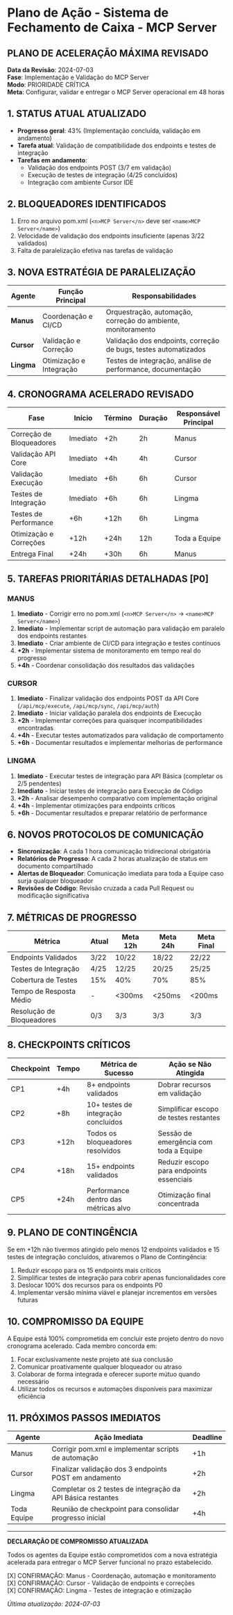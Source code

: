 # Plano de Ação - Sistema de Fechamento de Caixa - MCP Server

## PLANO DE ACELERAÇÃO MÁXIMA REVISADO

**Data da Revisão**: 2024-07-03  
**Fase**: Implementação e Validação do MCP Server  
**Modo**: PRIORIDADE CRÍTICA  
**Meta**: Configurar, validar e entregar o MCP Server operacional em 48 horas

## 1. STATUS ATUAL ATUALIZADO

- **Progresso geral**: 43% (Implementação concluída, validação em andamento)
- **Tarefa atual**: Validação de compatibilidade dos endpoints e testes de integração
- **Tarefas em andamento**:
  - Validação dos endpoints POST (3/7 em validação)
  - Execução de testes de integração (4/25 concluídos)
  - Integração com ambiente Cursor IDE

## 2. BLOQUEADORES IDENTIFICADOS

1. Erro no arquivo pom.xml (`<n>MCP Server</n>` deve ser `<name>MCP Server</name>`)
2. Velocidade de validação dos endpoints insuficiente (apenas 3/22 validados)
3. Falta de paralelização efetiva nas tarefas de validação

## 3. NOVA ESTRATÉGIA DE PARALELIZAÇÃO

| Agente     | Função Principal        | Responsabilidades                                               |
| ---------- | ----------------------- | --------------------------------------------------------------- |
| **Manus**  | Coordenação e CI/CD     | Orquestração, automação, correção do ambiente, monitoramento    |
| **Cursor** | Validação e Correção    | Validação dos endpoints, correção de bugs, testes automatizados |
| **Lingma** | Otimização e Integração | Testes de integração, análise de performance, documentação      |

## 4. CRONOGRAMA ACELERADO REVISADO

| Fase                     | Início   | Término | Duração | Responsável Principal |
| ------------------------ | -------- | ------- | ------- | --------------------- |
| Correção de Bloqueadores | Imediato | +2h     | 2h      | Manus                 |
| Validação API Core       | Imediato | +4h     | 4h      | Cursor                |
| Validação Execução       | Imediato | +6h     | 6h      | Cursor                |
| Testes de Integração     | Imediato | +6h     | 6h      | Lingma                |
| Testes de Performance    | +6h      | +12h    | 6h      | Lingma                |
| Otimização e Correções   | +12h     | +24h    | 12h     | Toda a Equipe         |
| Entrega Final            | +24h     | +30h    | 6h      | Manus                 |

## 5. TAREFAS PRIORITÁRIAS DETALHADAS [P0]

### MANUS

1. **Imediato** - Corrigir erro no pom.xml (`<n>MCP Server</n>` → `<name>MCP Server</name>`)
2. **Imediato** - Implementar script de automação para validação em paralelo dos endpoints restantes
3. **Imediato** - Criar ambiente de CI/CD para integração e testes contínuos
4. **+2h** - Implementar sistema de monitoramento em tempo real do progresso
5. **+4h** - Coordenar consolidação dos resultados das validações

### CURSOR

1. **Imediato** - Finalizar validação dos endpoints POST da API Core (`/api/mcp/execute`, `/api/mcp/sync`, `/api/mcp/auth`)
2. **Imediato** - Iniciar validação paralela dos endpoints de Execução
3. **+2h** - Implementar correções para quaisquer incompatibilidades encontradas
4. **+4h** - Executar testes automatizados para validação de comportamento
5. **+6h** - Documentar resultados e implementar melhorias de performance

### LINGMA

1. **Imediato** - Executar testes de integração para API Básica (completar os 2/5 pendentes)
2. **Imediato** - Iniciar testes de integração para Execução de Código
3. **+2h** - Analisar desempenho comparativo com implementação original
4. **+4h** - Implementar otimizações para endpoints críticos
5. **+6h** - Documentar resultados e preparar relatório de performance

## 6. NOVOS PROTOCOLOS DE COMUNICAÇÃO

- **Sincronização**: A cada 1 hora comunicação tridirecional obrigatória
- **Relatórios de Progresso**: A cada 2 horas atualização de status em documento compartilhado
- **Alertas de Bloqueador**: Comunicação imediata para toda a Equipe caso surja qualquer bloqueador
- **Revisões de Código**: Revisão cruzada a cada Pull Request ou modificação significativa

## 7. MÉTRICAS DE PROGRESSO

| Métrica                   | Atual | Meta 12h | Meta 24h | Meta Final |
| ------------------------- | ----- | -------- | -------- | ---------- |
| Endpoints Validados       | 3/22  | 10/22    | 18/22    | 22/22      |
| Testes de Integração      | 4/25  | 12/25    | 20/25    | 25/25      |
| Cobertura de Testes       | 15%   | 40%      | 70%      | 85%        |
| Tempo de Resposta Médio   | -     | <300ms   | <250ms   | <200ms     |
| Resolução de Bloqueadores | 0/3   | 3/3      | 3/3      | 3/3        |

## 8. CHECKPOINTS CRÍTICOS

| Checkpoint | Tempo | Métrica de Sucesso                   | Ação se Não Atingida                     |
| ---------- | ----- | ------------------------------------ | ---------------------------------------- |
| CP1        | +4h   | 8+ endpoints validados               | Dobrar recursos em validação             |
| CP2        | +8h   | 10+ testes de integração concluídos  | Simplificar escopo de testes restantes   |
| CP3        | +12h  | Todos os bloqueadores resolvidos     | Sessão de emergência com toda a Equipe   |
| CP4        | +18h  | 15+ endpoints validados              | Reduzir escopo para endpoints essenciais |
| CP5        | +24h  | Performance dentro das métricas alvo | Otimização final concentrada             |

## 9. PLANO DE CONTINGÊNCIA

Se em +12h não tivermos atingido pelo menos 12 endpoints validados e 15 testes de integração concluídos, ativaremos o Plano de Contingência:

1. Reduzir escopo para os 15 endpoints mais críticos
2. Simplificar testes de integração para cobrir apenas funcionalidades core
3. Deslocar 100% dos recursos para os endpoints P0
4. Implementar versão mínima viável e planejar incrementos em versões futuras

## 10. COMPROMISSO DA EQUIPE

A Equipe está 100% comprometida em concluir este projeto dentro do novo cronograma acelerado. Cada membro concorda em:

1. Focar exclusivamente neste projeto até sua conclusão
2. Comunicar proativamente qualquer bloqueador ou atraso
3. Colaborar de forma integrada e oferecer suporte mútuo quando necessário
4. Utilizar todos os recursos e automações disponíveis para maximizar eficiência

## 11. PRÓXIMOS PASSOS IMEDIATOS

| Agente      | Ação Imediata                                               | Deadline |
| ----------- | ----------------------------------------------------------- | -------- |
| Manus       | Corrigir pom.xml e implementar scripts de automação         | +1h      |
| Cursor      | Finalizar validação dos 3 endpoints POST em andamento       | +2h      |
| Lingma      | Completar os 2 testes de integração da API Básica restantes | +2h      |
| Toda Equipe | Reunião de checkpoint para consolidar progresso inicial     | +4h      |

---

**DECLARAÇÃO DE COMPROMISSO ATUALIZADA**

Todos os agentes da Equipe estão comprometidos com a nova estratégia acelerada para entregar o MCP Server funcional no prazo estabelecido.

[X] CONFIRMAÇÃO: Manus - Coordenação, automação e monitoramento  
[X] CONFIRMAÇÃO: Cursor - Validação de endpoints e correções  
[X] CONFIRMAÇÃO: Lingma - Testes de integração e otimização

_Última atualização: 2024-07-03_
